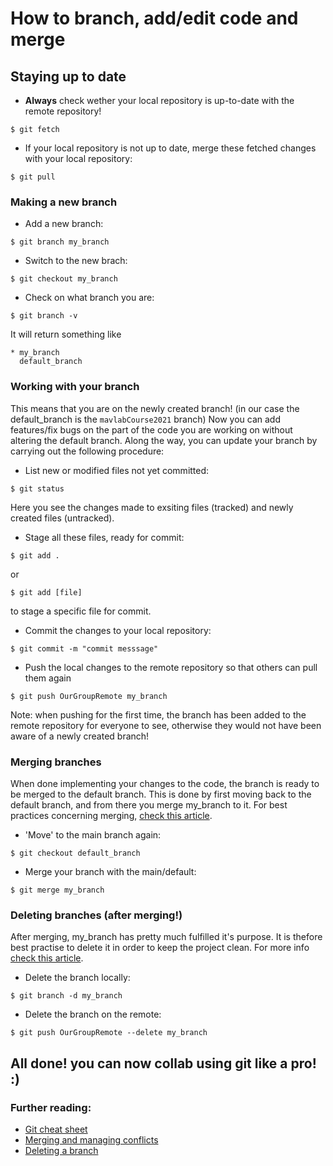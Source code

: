 # How to branch, add/edit code and merge
## Staying up to date
- **Always** check wether your local repository is up-to-date with the remote repository!
```
$ git fetch
```
- If your local repository is not up to date, merge these fetched changes with your local repository:
```console
$ git pull
```
### Making a new branch
- Add a new branch:
```console
$ git branch my_branch
```

- Switch to the new brach:
```console
$ git checkout my_branch
```

- Check on what branch you are:
```console
$ git branch -v
```

It will return something like
```console
* my_branch
  default_branch
```
### Working with your branch
This means that you are on the newly created branch! (in our case the default_branch is the `mavlabCourse2021` branch)
Now you can add features/fix bugs on the part of the code you are working on without altering the default branch. Along the way, you can update your branch by carrying out the following procedure:

- List new or modified files not yet committed:
```console
$ git status
```

Here you see the changes made to exsiting files (tracked) and newly created files (untracked). 

- Stage all these files, ready for commit:
```console
$ git add .
```

or 
```console
$ git add [file]
```

to stage a specific file for commit.

- Commit the changes to your local repository:
```console
$ git commit -m "commit messsage"
```

- Push the local changes to the remote repository so that others can pull them again
```
$ git push OurGroupRemote my_branch
```

Note: when pushing for the first time, the branch has been added to the remote repository for everyone to see, otherwise they would not have been aware of a newly created branch!

### Merging branches
When done implementing your changes to the code, the branch is ready to be merged to the default branch. This is done by first moving back to the default branch, and from there you merge my_branch to it. For best practices concerning merging, [check this article](https://dev.to/neshaz/how-to-use-git-merge-the-correctway-25pd).

- 'Move' to the main branch again:
```
$ git checkout default_branch
```

- Merge your branch with the main/default:
```
$ git merge my_branch
```

### Deleting branches (after merging!)
After merging, my_branch has pretty much fulfilled it's purpose. It is thefore best practise to delete it in order to keep the project clean. For more info [check this article](https://www.freecodecamp.org/news/how-to-delete-a-git-branch-both-locally-and-remotely/).

- Delete the branch locally:
```
$ git branch -d my_branch
```

- Delete the branch on the remote:
```
$ git push OurGroupRemote --delete my_branch
```

## All done! you can now collab using git like a pro! :)

### Further reading:
- [Git cheat sheet](https://www.jrebel.com/blog/git-cheat-sheet)
- [Merging and managing conflicts](https://dev.to/neshaz/how-to-use-git-merge-the-correctway-25pd)
- [Deleting a branch](https://www.freecodecamp.org/news/how-to-delete-a-git-branch-both-locally-and-remotely/)
